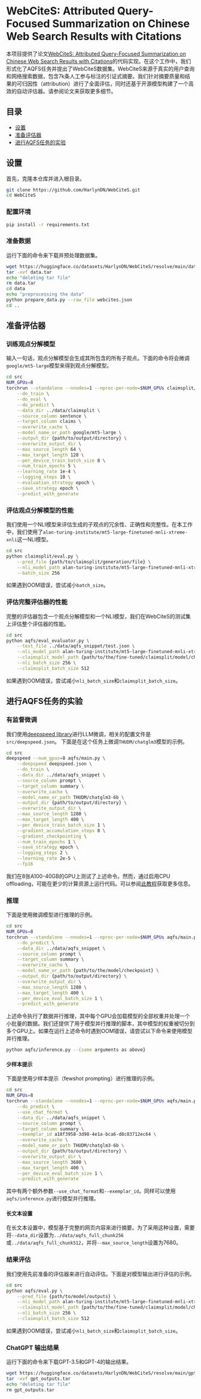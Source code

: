 # WebCiteS: Attributed Query-Focused Summarization on Chinese Web Search Results with Citations

本项目提供了论文[WebCiteS: Attributed Query-Focused Summarization on Chinese Web Search Results with Citations](https://arxiv.org/abs/2403.01774)的代码实现。在这个工作中，我们形式化了AQFS任务并提出了WebCiteS数据集。WebCiteS来源于真实的用户查询和网络搜索数据，包含7k条人工参与标注的引证式摘要。我们针对摘要质量和结果的可归因性（attribution）进行了全面评估，同时还基于开源模型构建了一个高效的自动评估器。请参阅论文来获取更多细节。


## 目录
- [设置](#设置)
- [准备评估器](#准备评估器)
- [进行AQFS任务的实验](#进行aqfs任务的实验)

## 设置
首先，克隆本仓库并进入根目录。
```bash
git clone https://github.com/HarlynDN/WebCiteS.git
cd WebCiteS
```
### 配置环境
```bash
pip install -r requirements.txt
```

### 准备数据
运行下面的命令来下载并预处理数据集。
```bash
wget https://huggingface.co/datasets/HarlynDN/WebCiteS/resolve/main/data.tar
tar -xvf data.tar
echo "deleting tar file"
rm data.tar
cd data
echo "preprocessing the data"
python prepare_data.py --raw_file webcites.json
cd ..
```

## 准备评估器

### 训练观点分解模型
输入一句话，观点分解模型会生成其所包含的所有子观点。下面的命令将会微调`google/mt5-large`模型来得到观点分解模型。

```bash
cd src
NUM_GPUs=8
torchrun --standalone --nnodes=1 --nproc-per-node=$NUM_GPUs claimsplit/main.py \
    --do_train \
    --do_eval \
    --do_predict \
    --data_dir ../data/claimsplit \
    --source_column sentence \
    --target_column claims \
    --overwrite_cache \
    --model_name_or_path google/mt5-large \
    --output_dir {path/to/output/directory} \
    --overwrite_output_dir \
    --max_source_length 64 \
    --max_target_length 128 \
    --per_device_train_batch_size 8 \
    --num_train_epochs 5 \
    --learning_rate 1e-4 \
    --logging_steps 10 \
    --evaluation_strategy epoch \
    --save_strategy epoch \
    --predict_with_generate 
```

### 评估观点分解模型的性能

我们使用一个NLI模型来评估生成的子观点的冗余性、正确性和完整性。在本工作中，我们使用了`alan-turing-institute/mt5-large-finetuned-mnli-xtreme-xnli`这一NLI模型。

```bash
cd src
python claimsplit/eval.py \
    --pred_file {path/to/claimsplit/generation/file} \
    --nli_model_path alan-turing-institute/mt5-large-finetuned-mnli-xtreme-xnli \
    --batch_size 256
```
如果遇到OOM错误，尝试减小`batch_size`。


### 评估完整评估器的性能

完整的评估器包含一个观点分解模型和一个NLI模型，我们在WebCiteS的测试集上评估整个评估器的性能。


```bash
cd src
python aqfs/eval_evaluator.py \
    --test_file ../data/aqfs_snippet/test.json \
    --nli_model_path alan-turing-institute/mt5-large-finetuned-mnli-xtreme-xnli \
    --claimsplit_model_path {path/to/the/fine-tuned/claimsplit/model/checkpoint} \
    --nli_batch_size 256 \
    --claimsplit_batch_size 512 
``` 

如果遇到OOM错误，尝试减小`nli_batch_size`和`claimsplit_batch_size`。

## 进行AQFS任务的实验

### 有监督微调
我们使用[deepspeed library](https://github.com/microsoft/DeepSpeed)进行LLM微调，相关的配置文件是`src/deepspeed.json`。
下面是在这个任务上微调`THUDM/chatglm3`模型的示例。
```bash
cd src
deepspeed --num_gpus=8 aqfs/main.py \
    --deepspeed deepspeed.json \
    --do_train \
    --data_dir ../data/aqfs_snippet \
    --source_column prompt \
    --target_column summary \
    --overwrite_cache \
    --model_name_or_path THUDM/chatglm3-6b \
    --output_dir {path/to/output/directory} \
    --overwrite_output_dir \
    --max_source_length 1280 \
    --max_target_length 400 \
    --per_device_train_batch_size 1 \
    --gradient_accumulation_steps 8 \
    --gradient_checkpointing \
    --num_train_epochs 1 \
    --save_strategy epoch \
    --logging_steps 2 \
    --learning_rate 2e-5 \
    --fp16
```

我们在8张A100-40GB的GPU上测试了上述命令。然而，通过启用CPU offloading，可能在更少的计算资源上运行代码。可以参阅[此教程](https://huggingface.co/docs/transformers/v4.38.2/deepspeed)获取更多信息。

### 推理
下面是使用微调模型进行推理的示例。
```bash
cd src
NUM_GPUs=8
torchrun --standalone --nnodes=1 --nproc-per-node=$NUM_GPUs aqfs/main.py \
    --do_predict \
    --data_dir ../data/aqfs_snippet \
    --source_column prompt \
    --target_column summary \
    --overwrite_cache \
    --model_name_or_path {path/to/the/model/checkpoint} \
    --output_dir {path/to/output/directory} \
    --overwrite_output_dir \
    --max_source_length 1280 \
    --max_target_length 400 \
    --per_device_eval_batch_size 1 \
    --predict_with_generate 
```

上述命令执行了数据并行推理，其中每个GPU会加载模型的全部权重并处理一个小批量的数据。我们还提供了用于模型并行推理的脚本，其中模型的权重被切分到多个GPU上。如果在运行上述命令时遇到OOM错误，请尝试以下命令来使用模型并行推理。

```bash
python aqfs/inference.py --{same arguments as above}
```

#### 少样本提示
下面是使用少样本提示（fewshot prompting）进行推理的示例。

```bash
cd src
NUM_GPUs=8
torchrun --standalone --nnodes=1 --nproc-per-node=$NUM_GPUs aqfs/main.py \
    --do_predict \
    --use_chat_format \
    --data_dir ../data/aqfs_snippet \
    --source_column prompt \
    --target_column summary \
    --exemplar_id a18f3958-3d98-4e1a-bca6-d8c83712ec64 \
    --overwrite_cache \
    --model_name_or_path THUDM/chatglm3-6b \
    --output_dir {path/to/output/directory} \
    --overwrite_output_dir \
    --max_source_length 3680 \
    --max_target_length 400 \
    --per_device_eval_batch_size 1 \
    --predict_with_generate 
```

其中有两个额外参数`--use_chat_format`和`--exemplar_id`。同样可以使用`aqfs/inference.py`进行模型并行推理。


#### 长文本设置

在长文本设置中，模型基于完整的网页内容来进行摘要。为了采用这种设置，需要将`--data_dir`设置为`../data/aqfs_full_chunk256`或`../data/aqfs_full_chunk512`，并将`--max_source_length`设置为7680。

### 结果评估
我们使用先前准备的评估器来进行自动评估。下面是对模型输出进行评估的示例。

```bash
cd src
python aqfs/eval.py \
    --pred_file {path/to/model/outputs} \
    --nli_model_path alan-turing-institute/mt5-large-finetuned-mnli-xtreme-xnli \
    --claimsplit_model_path {path/to/the/fine-tuned/claimsplit/model/checkpoint} \
    --nli_batch_size 256 \
    --claimsplit_batch_size 512 
```
如果遇到OOM错误，尝试减小`nli_batch_size`和`claimsplit_batch_size`。

### ChatGPT 输出结果

运行下面的命令来下载GPT-3.5和GPT-4的输出结果。
```bash
wget https://huggingface.co/datasets/HarlynDN/WebCiteS/resolve/main/gpt_outputs.tar
tar -xvf gpt_outputs.tar
echo "deleting tar file"
rm gpt_outputs.tar
```
